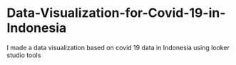 # Data-Visualization-for-Covid-19-in-Indonesia
I made a data visualization based on covid 19 data in Indonesia using looker studio tools
